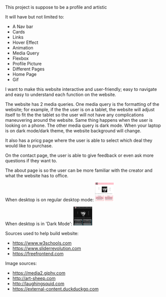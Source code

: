 This project is suppose to be a profile and artistic

It will have but not limited to:
- A Nav bar
- Cards
- Links
- Hover Effect
- Animation
- Media Query
- Flexbox
- Profile Picture
- Different Pages
- Home Page
- Gif

I want to make this website interactive and user-friendly; easy to navigate and easy to understand each function on the website.

The website has 2 media queries. One media query is the formatting of the website; for example, if the the user is on a tablet, the website will adjust itself to fit the the tablet so the user will not have any complications maneuvering around the website. Same thing happens when the user is looking on a phone. The other media query is dark mode. When your laptop is on dark mode/dark theme, the website background will change.

It also has a pricg page where the user is able to select which deal they would like to purchase.

On the contact page, the user is able to give feedback or even ask more questions if they want to.

The about page is so the user can be more familiar with the creator and what the website has to office.

When desktop is on regular desktop mode:
<img src="img\Light Theme Page color.png" height="60" width="60" >

When desktop is in 'Dark Mode':
<img src="img\Dark Theme Page color.png" height="60" width="60" >

Sources used to help build website:
- https://www.w3schools.com
- https://www.sliderrevolution.com
- https://freefrontend.com

Image sources:
- https://media2.giphy.com
- http://art-sheep.com
- http://laughingsquid.com
- https://external-content.duckduckgo.com